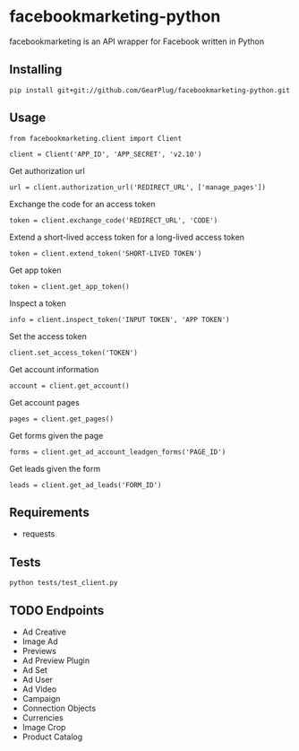 # facebookmarketing-python

facebookmarketing is an API wrapper for Facebook written in Python

## Installing
```
pip install git+git://github.com/GearPlug/facebookmarketing-python.git
```

## Usage
```
from facebookmarketing.client import Client

client = Client('APP_ID', 'APP_SECRET', 'v2.10')
```

Get authorization url
```
url = client.authorization_url('REDIRECT_URL', ['manage_pages'])
```

Exchange the code for an access token
```
token = client.exchange_code('REDIRECT_URL', 'CODE')
```

Extend a short-lived access token for a long-lived access token
```
token = client.extend_token('SHORT-LIVED TOKEN')
```

Get app token
```
token = client.get_app_token()
```

Inspect a token
```
info = client.inspect_token('INPUT TOKEN', 'APP TOKEN')
```

Set the access token
```
client.set_access_token('TOKEN')
```

Get account information
```
account = client.get_account()
```

Get account pages
```
pages = client.get_pages()
```

Get forms given the page
```
forms = client.get_ad_account_leadgen_forms('PAGE_ID')
```

Get leads given the form
```
leads = client.get_ad_leads('FORM_ID')
```

## Requirements
- requests

## Tests
```
python tests/test_client.py
```

## TODO Endpoints
- Ad Creative
- Image Ad
- Previews
- Ad Preview Plugin
- Ad Set
- Ad User
- Ad Video
- Campaign
- Connection Objects
- Currencies
- Image Crop
- Product Catalog

